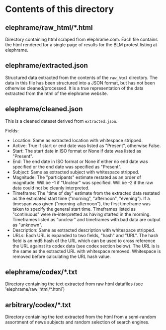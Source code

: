 # Contents of this directory

## elephrame/raw_html/*.html
Directory containing html scraped from elephrame.com. Each file contains the html rendered for a single page of results for the BLM protest listing at elephrame.

## elephrame/extracted.json
Structured data extracted from the contents of the `raw_html` directory.
The data in this file has been structured into a JSON format, but has not been
otherwise cleaned/processed. It is a true representation of the data extracted
from the html of the elephrame website.

## elephrame/cleaned.json
This is a cleaned dataset derived from `extracted.json`.

Fields:
 - Location: Same as extracted location with whitespace stripped.
 - Active: True if start or end date was listed as "Present", otherwise False.
 - Start: The start date in ISO format or None if date was listed as "Present".
 - End: The end date in ISO format or None if either no end date was specified or the end date was specified as "Present".
 - Subject: Same as extracted subject with whitespace stripped.
 - Magnitude: The "participants" estimate restated as an order of magnitude. Will be -1 if "Unclear" was specified. Will be -2 if the raw data could not be cleanly interpreted.
 - Timeframe: The "time of day" estimate from the extracted data restated as the estimated start time ("morning", "afternoon", "evening"). If a timespan was given ("morning-afternoon"), the first timeframe was taken to specify the general start time. Timeframes listed as "continuous" were re-interpretted as having started in the morning. Timeframes listed as "unclear" and timeframes with bad data are output as "unknown".
 - Description: Same as extracted description with whitespace stripped.
 - URLs: Each URL is expanded to two fields, "hash" and "URL". The hash field is an md5 hash of the URL which can be used to cross reference the URL against its codex data (see codex section below). The URL is is the same as the extracted URL with whitespace removed. Whitespace is removed before calculating the URL hash value.

## elephrame/codex/*.txt
Directory containing the text extracted from raw html datafiles (see 'elephrame/raw_html/*.html`)

## arbitrary/codex/*.txt
Directory containing the text extracted from the html from a semi-random assortment of news subjects and random selection of search engines.